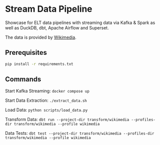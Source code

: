 # Stream Data Pipeline

Showcase for ELT data pipelines with streaming data via Kafka & Spark as well as
DuckDB, dbt, Apache Airflow and Superset.

The data is provided by [Wikimedia](https://wikitech.wikimedia.org/wiki/Event_Platform/EventStreams_HTTP_Service).

## Prerequisites

```sh
pip install -r requirements.txt
```

## Commands

Start Kafka Streaming: `docker compose up`

Start Data Extraction: `./extract_data.sh`

Load Data: `python scripts/load_data.py`

Transform Data: `dbt run --project-dir transform/wikimedia --profiles-dir transform/wikimedia --profile wikimedia`

Data Tests: `dbt test --project-dir transform/wikimedia --profiles-dir transform/wikimedia --profile wikimedia`

